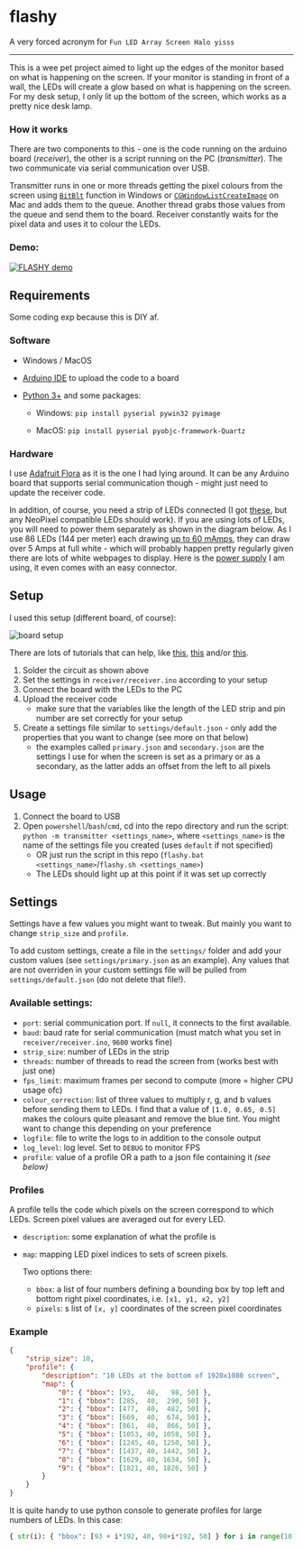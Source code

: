 # flashy
A very forced acronym for ```Fun LED Array Screen Halo yisss```

---

This is a wee pet project aimed to light up the edges of the monitor based on what is happening on the screen.
If your monitor is standing in front of a wall, the LEDs will create a glow based on what is happening on the screen.
For my desk setup, I only lit up the bottom of the screen, which works as a pretty nice desk lamp.

### How it works

There are two components to this - one is the code running on the arduino board (_receiver_), the other is a script running on the PC (_transmitter_).
The two communicate via serial communication over USB.

Transmitter runs in one or more threads getting the pixel colours from the screen using [`BitBlt`](https://docs.microsoft.com/en-us/windows/win32/api/wingdi/nf-wingdi-bitblt) function in Windows or [`CGWindowListCreateImage`](https://developer.apple.com/documentation/coregraphics/1454852-cgwindowlistcreateimage) on Mac and adds them to the queue.
Another thread grabs those values from the queue and send them to the board.
Receiver constantly waits for the pixel data and uses it to colour the LEDs.

### Demo:
[![FLASHY demo](https://img.youtube.com/vi/7eWzYS_Q-MI/0.jpg)](https://youtu.be/7eWzYS_Q-MI "FLASHY demo")

## Requirements

Some coding exp because this is DIY af.

### Software

- Windows / MacOS

- [Arduino IDE](https://www.arduino.cc/en/guide/windows) to upload the code to a board

- [Python 3+](https://www.python.org/downloads/) and some packages:

    - Windows: `pip install pyserial pywin32 pyimage`

    - MacOS: `pip install pyserial pyobjc-framework-Quartz`

### Hardware

I use [Adafruit Flora](https://www.adafruit.com/product/659) as it is the one I had lying around.
It can be any Arduino board that supports serial communication though - might just need to update the receiver code.

In addition, of course, you need a strip of LEDs connected (I got [these](https://www.amazon.co.uk/gp/product/B082K9F7GQ/), but any NeoPixel compatible LEDs should work).
If you are using lots of LEDs, you will need to power them separately as shown in the diagram below.
As I use 86 LEDs (144 per meter) each drawing [up to 60 mAmps](https://learn.adafruit.com/adafruit-neopixel-uberguide/powering-neopixels#estimating-power-requirements-2894486-11), they can draw over 5 Amps at full white - which will probably happen pretty regularly given there are lots of white webpages to display.
Here is the [power supply](https://www.amazon.co.uk/gp/product/B08PKLB8G3/) I am using, it even comes with an easy connector.

## Setup

I used this setup (different board, of course):

![board setup](https://www.eerkmans.nl/wp-content/uploads/2016/02/arduino_2.png)

There are lots of tutorials that can help, like 
[this](https://learn.adafruit.com/getting-started-with-flora/blink-onboard-neopixel), 
[this](https://learn.adafruit.com/adafruit-neopixel-uberguide/powering-neopixels) 
and/or [this](https://www.eerkmans.nl/powering-lots-of-leds-from-arduino/).

1. Solder the circuit as shown above
2. Set the settings in `receiver/receiver.ino` according to your setup
3. Connect the board with the LEDs to the PC
4. Upload the receiver code
    - make sure that the variables like the length of the LED strip and pin number are set correctly for your setup
5. Create a settings file similar to `settings/default.json` - only add the properties that you want to change (see more on that below)
    - the examples called `primary.json` and `secondary.json` are the settings I use for when the screen is set as a primary or as a secondary, as the latter adds an offset from the left to all pixels

## Usage

1. Connect the board to USB
2. Open `powershell`/`bash`/`cmd`, cd into the repo directory and run the script: `python -m transmitter <settings_name>`, where `<settings_name>` is the name of the settings file you created (uses `default` if not specified)
    - OR just run the script in this repo (`flashy.bat <settings_name>`/`flashy.sh <settings_name>`)
    - The LEDs should light up at this point if it was set up correctly

## Settings

Settings have a few values you might want to tweak. But mainly you want to change `strip_size` and `profile`.

To add custom settings, create a file in the `settings/` folder and add your custom values (see `settings/primary.json` as an example).
Any values that are not overriden in your custom settings file will be pulled from `settings/default.json` (do not delete that file!).

### Available settings:

- `port`: serial communication port. If `null`, it connects to the first available.
- `baud`: baud rate for serial communication (must match what you set in `receiver/receiver.ino`, `9600` works fine)
- `strip_size`: number of LEDs in the strip
- `threads`: number of threads to read the screen from (works best with just one)
- `fps_limit`: maximum frames per second to compute (more = higher CPU usage ofc)
- `colour_correction`: list of three values to multiply r, g, and b values before sending them to LEDs. I find that a value of `[1.0, 0.65, 0.5]` makes the colours quite pleasant and remove the blue tint. You might want to change this depending on your preference
- `logfile`: file to write the logs to in addition to the console output
- `log_level`: log level. Set to `DEBUG` to monitor FPS
- `profile`: value of a profile OR a path to a json file containing it _(see below)_

### Profiles

A profile tells the code which pixels on the screen correspond to which LEDs. Screen pixel values are averaged out for every LED.

- `description`: some explanation of what the profile is
- `map`: mapping LED pixel indices to sets of screen pixels.
    
    Two options there:
    - `bbox`: a list of four numbers defining a bounding box by top left and bottom right pixel coordinates, i.e. `[x1, y1, x2, y2]`
    - `pixels`: s list of `[x, y]` coordinates of the screen pixel coordinates

### Example

```json
{
    "strip_size": 10,
    "profile": {
        "description": "10 LEDs at the bottom of 1920x1080 screen",
        "map": {
            "0": { "bbox": [93,   40,   98, 50] },
            "1": { "bbox": [285,  40,  290, 50] },
            "2": { "bbox": [477,  40,  482, 50] },
            "3": { "bbox": [669,  40,  674, 50] },
            "4": { "bbox": [861,  40,  866, 50] },
            "5": { "bbox": [1053, 40, 1058, 50] },
            "6": { "bbox": [1245, 40, 1250, 50] },
            "7": { "bbox": [1437, 40, 1442, 50] },
            "8": { "bbox": [1629, 40, 1634, 50] },
            "9": { "bbox": [1821, 40, 1826, 50] }
        }
    }
}
```

It is quite handy to use python console to generate profiles for large numbers of LEDs. In this case:
```python
{ str(i): { "bbox": [93 + i*192, 40, 98+i*192, 50] } for i in range(10) }
```
